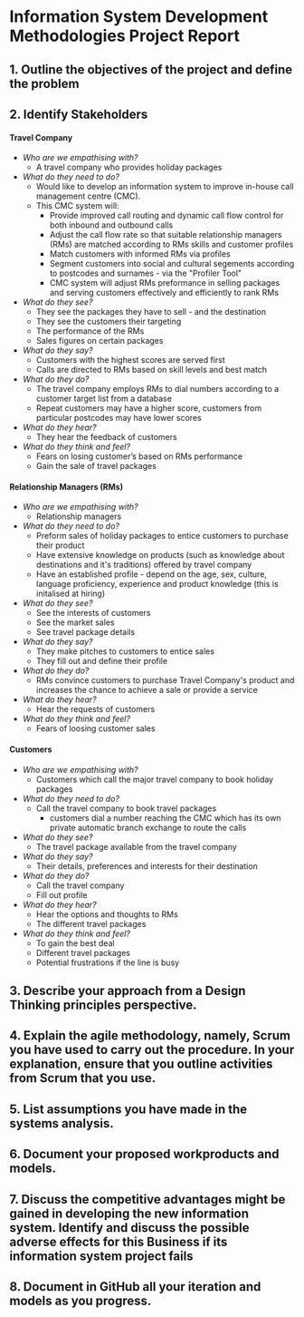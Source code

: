 # Information System Development Methodologies Project Report

## 1. Outline the objectives of the project and define the problem 



## 2. Identify Stakeholders 

#### Travel Company
 * *Who are we empathising with?*
   * A travel company who provides holiday packages  
 * *What do they need to do?*
   * Would like to develop an information system to improve in-house call management centre  (CMC).
   * This CMC system will:
     * Provide improved call routing and dynamic call flow control for both inbound and outbound calls
     * Adjust the call flow rate so that suitable relationship managers (RMs) are matched according to RMs skills and customer profiles 
     * Match customers with informed RMs via profiles 
     * Segment customers into social and cultural segements according to postcodes and surnames - via the "Profiler Tool"
     * CMC system will adjust RMs preformance in selling packages and serving customers effectively and efficiently to rank RMs
 * *What do they see?*
    * They see the packages they have to sell - and the destination
    * They see the customers their targeting
    * The performance of the RMs
    * Sales figures on certain packages 
 * *What do they say?*
    * Customers with the highest scores are served first
    * Calls are directed to RMs based on skill levels and best match
 * *What do they do?*
    * The travel company employs RMs to dial numbers according to a customer target list from a database
    * Repeat customers may have a higher score, customers from particular postcodes may have lower scores
 * *What do they hear?*
    * They hear the feedback of customers 
 * *What do they think and feel?*
    * Fears on losing customer’s based on RMs performance
    * Gain the sale of travel packages 
 
#### Relationship Managers (RMs) 
 * *Who are we empathising with?*
    * Relationship managers 
 * *What do they need to do?*
    * Preform sales of holiday packages to entice customers to purchase their product
    * Have extensive knowledge on products (such as knowledge about destinations and it's traditions) offered by travel company 
    * Have an established profile - depend on the age, sex, culture, language proficiency, experience and product knowledge (this is initalised at hiring) 
 * *What do they see?*
    * See the interests of customers 
    * See the market sales 
    * See travel package details 
 * *What do they say?*
    * They make pitches to customers to entice sales 
    * They fill out and define their profile 
 * *What do they do?*
    * RMs  convince customers to purchase Travel Company's product and increases the chance to achieve a sale or provide a service
 * *What do they hear?*
    * Hear the requests of customers 
 * *What do they think and feel?*
    * Fears of loosing customer sales 
 
#### Customers
 * *Who are we empathising with?*
    * Customers which call the major travel company to book holiday packages 
 * *What do they need to do?*
    * Call the travel company to book travel packages
      * customers dial a number reaching the CMC which has its own private automatic branch exchange to route the calls
 * *What do they see?*
    * The travel package available from the travel company 
 * *What do they say?*
    * Their details, preferences and interests for their destination
 * *What do they do?*
    * Call the travel company 
    * Fill out profile 
 * *What do they hear?*
    * Hear the options and thoughts to RMs
    * The different travel packages
 * *What do they think and feel?*
    * To gain the best deal 
    * Different travel packages
    * Potential frustrations if the line is busy 


## 3. Describe your approach from a Design Thinking principles perspective.



## 4. Explain the agile methodology, namely, Scrum you have used to carry out the procedure. In your explanation, ensure that you outline activities from Scrum that you use.




## 5. List assumptions you have made in the systems analysis.



## 6. Document your proposed workproducts and models.




## 7. Discuss the competitive advantages might be gained in developing the new information system. Identify and discuss the possible adverse effects for this Business if its information system project fails





## 8. Document in GitHub all your iteration and models as you progress.


